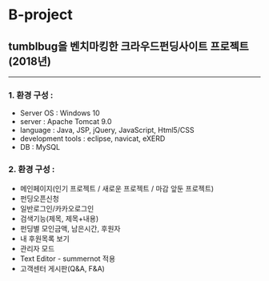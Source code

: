 # B-project
## tumblbug을 벤치마킹한 크라우드펀딩사이트 프로젝트(2018년)

***

### 1. 환경 구성 : 
+ Server OS : Windows 10
+ server : Apache Tomcat 9.0
+ language : Java, JSP, jQuery, JavaScript, Html5/CSS
+ development tools : eclipse, navicat, eXERD
+ DB : MySQL

### 2. 환경 구성 : 
+ 메인페이지(인기 프로젝트 / 새로운 프로젝트 / 마감 앞둔 프로젝트)
+ 펀딩오픈신청
+ 일반로그인/카카오로그인
+ 검색기능(제목, 제목+내용)
+ 펀딩별 모인금액, 남은시간, 후원자
+ 내 후원목록 보기
+ 관리자 모드
+ Text Editor - summernot 적용
+ 고객센터 게시판(Q&A, F&A)
